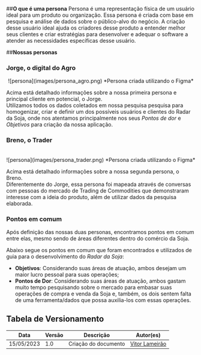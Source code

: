 ##**O que é uma persona**
Persona é uma representação física de um usuário ideal para um produto ou organização. Essa persona é criada com base em pesquisa e análise de dados sobre o público-alvo do negócio.
A criação desse usuário ideal ajuda os criadores desse produto a entender melhor seus clientes e criar estratégias para desenvolver e adequar o software a atender as necessidades específicas desse usuário.

##**Nossas personas**

### **Jorge, o digital do Agro**

<center>![persona](images/persona_agro.png)
*Persona criada utilizando o Figma*
</center>

Acima está detalhado informações sobre a nossa primeira persona e principal cliente em potencial, o Jorge. <br>
Utilizamos todos os dados coletados em nossa pesquisa pesquisa para homogenizar, criar e definir um dos possíveis usuários e clientes do Radar da Soja, onde nos atentamos principalmente nos seus *Pontos de dor* e *Objetivos* para criação da nossa aplicação. <br>


### **Breno, o Trader**


<br>
<center>![persona](images/persona_trader.png)
*Persona criada utilizando o Figma*
</center>


Acima está detalhado informações sobre a nossa segunda persona, o Breno. <br>
Diferentemente do Jorge, essa persona foi mapeada através de conversas com pessoas do mercado de Trading de Commodities que demonstraram interesse com a ideia do produto, além de utilizar dados da pesquisa elaborada. <br>

### **Pontos em comum**

Após definição das nossas duas personas, encontramos pontos em comum entre elas, mesmo sendo de áreas diferentes dentro do comércio da Soja. <br>

Abaixo segue os pontos em comum que foram encontrados e utilizados de guia para o desenvolvimento do *Radar da Soja*:

* **Objetivos**: Considerando suas áreas de atuação, ambos desejam um maior lucro pessoal para suas operações;
* **Pontos de Dor**: Considerando suas áreas de atuação, ambos gastam muito tempo pesquisando sobre o mercado para embasar suas operações de compra e venda da Soja e, também, os dois sentem falta de uma ferramenta/dados que possa auxilia-los com essas operações.

## Tabela de Versionamento
<div class="md-typeset__scrollwrap">
  <div class="md-typeset__table">
    <table>
      <thead>
        <tr>
          <th>Data</th>
          <th>Versão</th>
          <th>Descrição</th>
          <th>Autor(es)</th>
        </tr>
      </thead>
    <tbody>
      <tr>
        <td>15/05/2023</td>
        <td>1.0</td>
        <td>Criação do documento</td>
        <td><a href="https://www.linkedin.com/in/vitor-lameirao/">Vitor Lameirão</a>
        </td>
      </tr>
    </tbody>
  </table>
</div>
</div>